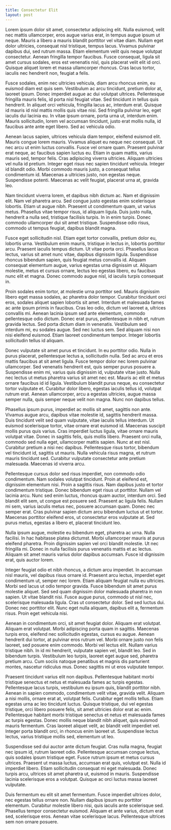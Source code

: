 ```yaml
---
title: Consectetur Elit
layout: post
---
```




Lorem ipsum dolor sit amet, consectetur adipiscing elit. Nulla euismod, velit nec mattis ullamcorper, eros augue varius erat, in tempus augue ipsum ut neque. Mauris a libero a mauris blandit porttitor vel vitae diam. Nullam eget dolor ultricies, consequat nisl tristique, tempus lacus. Vivamus pulvinar dapibus dui, sed rutrum massa. Etiam elementum velit quis neque volutpat consectetur. Aenean fringilla tempor faucibus. Fusce consequat, ligula sit amet cursus sodales, eros est venenatis nisl, quis placerat velit elit id orci. Quisque aliquet lorem et massa ullamcorper rhoncus. Cras lacus tortor, iaculis nec hendrerit non, feugiat a felis.

Fusce sodales, enim nec ultricies vehicula, diam arcu rhoncus enim, eu euismod diam est quis sem. Vestibulum ac arcu tincidunt, pretium dolor at, laoreet ipsum. Donec imperdiet augue ac dui volutpat ultrices. Pellentesque fringilla mauris felis, id porta nisl feugiat vitae. Sed tincidunt in tellus quis hendrerit. In aliquet orci vehicula, fringilla lacus ac, interdum erat. Quisque id mauris id nisl mattis mollis quis vitae nisi. Sed fringilla pulvinar leo, eget iaculis dui lacinia eu. In vitae ipsum ornare, porta urna ut, interdum enim. Mauris sollicitudin, lorem vel accumsan tincidunt, justo erat mollis nulla, id faucibus ante ante eget libero. Sed ac vehicula odio.

Aenean lacus sapien, ultrices vehicula diam tempor, eleifend euismod elit. Mauris congue lorem mauris. Vivamus aliquet eu neque nec consequat. Ut nec arcu ut enim luctus convallis. Fusce vel ornare quam. Praesent pulvinar erat neque, ac faucibus sapien luctus eu. Etiam in quam mattis, varius mauris sed, tempor felis. Cras adipiscing viverra ultricies. Aliquam ultricies vel nulla id pretium. Integer eget risus nec sapien tincidunt vehicula. Integer id blandit odio. Morbi commodo mauris justo, a consequat tellus condimentum id. Maecenas a ultricies justo, non egestas neque. Suspendisse potenti. Maecenas ac velit feugiat, placerat urna at, gravida leo.

Nam tincidunt viverra lorem, et dapibus nibh dictum ac. Nam et dignissim elit. Nam vel pharetra arcu. Sed congue justo egestas enim scelerisque lobortis. Etiam ut augue nibh. Praesent ut condimentum quam, ut varius metus. Phasellus vitae tempor risus, id aliquam ligula. Duis justo nulla, hendrerit a nulla sed, tristique facilisis turpis. In in enim turpis. Donec commodo ullamcorper dui sit amet tristique. Suspendisse odio risus, commodo ut tempus feugiat, dapibus blandit magna.

Fusce eget sollicitudin nisl. Etiam eget tortor convallis, pretium dolor eu, lobortis urna. Vestibulum enim mauris, tristique in lectus in, lobortis porttitor arcu. Praesent iaculis tempus dictum. Ut vitae porta orci. Phasellus lacus lectus, varius sit amet nunc vitae, dapibus dignissim ligula. Suspendisse rhoncus bibendum sapien, quis feugiat metus convallis id. Aliquam consequat elementum augue, varius egestas urna dignissim ut. Aliquam molestie, metus et cursus ornare, lectus leo egestas libero, eu faucibus nunc elit et magna. Donec commodo augue nisl, id iaculis turpis consequat in.

Proin sodales enim tortor, at molestie urna porttitor sed. Mauris dignissim libero eget massa sodales, ac pharetra dolor tempor. Curabitur tincidunt orci eros, sodales aliquet sapien lobortis sit amet. Interdum et malesuada fames ac ante ipsum primis in faucibus. Cras leo odio, dictum vel laoreet a, ultrices convallis mi. Aenean lacinia ipsum sed ante elementum, commodo pellentesque odio dictum. Donec erat purus, pellentesque in nibh et, rutrum gravida lectus. Sed porta dictum diam in venenatis. Vestibulum sed interdum mi, eu sodales augue. Sed nec luctus sem. Sed aliquam nisi non nisi eleifend euismod. Etiam laoreet condimentum tempor. Integer lobortis sollicitudin tellus id aliquam.

Donec vulputate sit amet purus et tincidunt. In eu porttitor odio. Nulla in purus placerat, pellentesque lectus a, sollicitudin nulla. Sed ac arcu et eros mattis faucibus at sit amet ligula. Fusce tempor dolor nec lorem pulvinar ullamcorper. Sed venenatis hendrerit est, quis semper purus posuere a. Suspendisse enim mi, varius quis dignissim id, vulputate vitae justo. Nulla nec lectus ut metus pharetra varius sit amet nec est. Mauris ac elit et metus ornare faucibus id id ligula. Vestibulum blandit purus neque, eu consectetur tortor vulputate et. Curabitur dolor libero, egestas iaculis tellus id, volutpat rutrum erat. Aenean ullamcorper, arcu a egestas ultricies, augue massa semper nulla, quis semper neque velit non magna. Nunc non dapibus tellus.

Phasellus ipsum purus, imperdiet ac mollis sit amet, sagittis non ante. Vivamus augue arcu, dapibus vitae molestie id, sagittis hendrerit massa. Duis tincidunt velit sed quam vulputate, vitae iaculis tellus interdum. Ut euismod scelerisque tortor, vitae ornare erat euismod id. Maecenas suscipit mollis purus quis varius. Cras imperdiet luctus ligula, vitae ornare mauris volutpat vitae. Donec in sagittis felis, quis mollis libero. Praesent orci nulla, commodo sed nulla eget, ullamcorper mattis sapien. Nunc at est nisl. Curabitur pretium a nisi nec dapibus. Pellentesque risus tortor, bibendum vel tincidunt id, sagittis ut mauris. Nulla vehicula risus magna, et rutrum mauris tincidunt sed. Curabitur vulputate consectetur ante pretium malesuada. Maecenas id viverra arcu.

Pellentesque cursus dolor sed risus imperdiet, non commodo odio condimentum. Nam sodales volutpat tincidunt. Proin at eleifend est, dignissim elementum nisi. Proin a sagittis risus. Nam dapibus justo et tortor condimentum tristique. Donec bibendum eget risus ut porttitor. Nullam vel lacinia arcu. Nunc sed enim luctus, rhoncus quam auctor, interdum orci. Sed blandit elit sem, ut congue est posuere sed. Praesent ac ligula felis. Nullam mi sem, varius iaculis metus nec, posuere accumsan quam. Donec nec semper erat. Cras pulvinar sapien dictum arcu bibendum luctus ut et tortor. Maecenas porttitor eleifend eros, ut consectetur eros vulputate at. Sed purus metus, egestas a libero et, placerat tincidunt leo.

Nulla ipsum augue, molestie eu bibendum eget, pharetra ac urna. Nulla facilisi. In hac habitasse platea dictumst. Morbi ullamcorper mauris at purus eleifend pharetra. Proin dignissim sapien vel orci blandit molestie. Ut nec fringilla mi. Donec in nulla facilisis purus venenatis mattis et ac lectus. Aliquam sit amet mauris varius dolor dapibus accumsan. Fusce id dignissim erat, quis auctor lorem.

Integer feugiat odio et nibh rhoncus, a dictum arcu imperdiet. In accumsan nisl mauris, vel dapibus risus ornare id. Praesent arcu lectus, imperdiet eget condimentum ut, semper nec lorem. Etiam aliquam feugiat nulla eu ultricies. Morbi sed lacus ut odio tempor gravida. Fusce bibendum sit amet purus molestie aliquet. Sed sed quam dignissim dolor malesuada pharetra in non sapien. Ut vitae blandit nisi. Fusce augue purus, commodo ut nisl nec, scelerisque malesuada ligula. Cras ut consectetur dolor. Sed sed luctus dui. Donec nec porttitor elit. Nunc eget nulla aliquam, dapibus elit a, fermentum risus. Proin eget vehicula nisi.

Aenean in condimentum orci, sit amet feugiat dolor. Aliquam erat volutpat. Aliquam erat volutpat. Morbi adipiscing porta quam in sagittis. Maecenas turpis eros, eleifend nec sollicitudin egestas, cursus eu augue. Aenean hendrerit dui tortor, at pulvinar eros rutrum vel. Morbi ornare justo non felis laoreet, sed posuere enim commodo. Morbi vel lectus elit. Nullam varius tristique nibh. In id mi hendrerit, vulputate sapien vel, blandit leo. Sed in bibendum turpis. Vestibulum leo turpis, laoreet eget augue sed, pharetra pretium arcu. Cum sociis natoque penatibus et magnis dis parturient montes, nascetur ridiculus mus. Donec sagittis mi ut eros vulputate tempor.

Praesent tincidunt varius elit non dapibus. Pellentesque habitant morbi tristique senectus et netus et malesuada fames ac turpis egestas. Pellentesque lacus turpis, vestibulum eu ipsum quis, blandit porttitor nibh. Aenean in sapien commodo, condimentum velit vitae, gravida velit. Aliquam a nisi mollis, ornare erat at, volutpat felis. Curabitur eget mollis tellus. Etiam egestas urna ac leo tincidunt luctus. Quisque tristique, dui vel egestas tristique, orci libero posuere felis, sit amet ultricies dolor erat ac enim. Pellentesque habitant morbi tristique senectus et netus et malesuada fames ac turpis egestas. Donec mollis neque blandit nibh aliquet, quis euismod mauris fermentum. Cras laoreet aliquet velit, ac blandit velit imperdiet vel. Integer porta blandit orci, in rhoncus enim laoreet ut. Suspendisse lectus lectus, varius tristique mollis sed, elementum ut leo.

Suspendisse sed dui auctor ante dictum feugiat. Cras nulla magna, feugiat nec ipsum id, rutrum laoreet odio. Pellentesque accumsan congue lectus, quis sodales ipsum tristique eget. Fusce rutrum ipsum et metus cursus ultrices. Praesent ut massa luctus, accumsan erat quis, volutpat est. Nulla id imperdiet libero. Etiam sollicitudin consequat mi eget malesuada. Donec turpis arcu, ultrices sit amet pharetra ut, euismod in mauris. Suspendisse lacinia scelerisque eros a volutpat. Quisque ac orci luctus massa laoreet vulputate.

Duis fermentum eu elit sit amet fermentum. Fusce imperdiet ultrices dolor, nec egestas tellus ornare non. Nullam dapibus ipsum eu porttitor elementum. Curabitur molestie libero nisi, quis iaculis ante scelerisque sed. Phasellus tempor consectetur euismod. Aliquam et ante varius, dictum erat sed, scelerisque eros. Aenean vitae scelerisque lacus. Pellentesque ultrices sem non ornare posuere. 